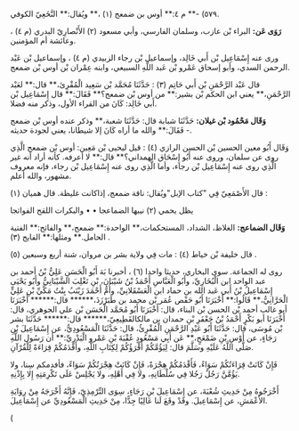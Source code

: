 ٥٧٩) -** م ٤:** أوس بن ضمعج (١) ،** ويُقال:** النَّخَعِيّ الكوفي.

**رَوَى عَن:** البراء بْن عازب، وسلمان الفارسي، وأبي مسعود (٢) الأَنْصارِيّ البدري (م ٤) ، وعائشة أم المؤمنين.

ورى عنه إِسْمَاعِيل بْن أَبي خَالِد، وإسماعيل بْن رجاء الزبيدي (م ٤) ، وإسماعيل بْن عَبْد الرحمن السدي، وأبو إسحاق عَمْرو بْن عَبد اللَّهِ السبيعي، وابنه عِمْران بْن أوس بْن ضمعج.

قال عَبْد الرَّحْمَنِ بْن أَبي حَاتِم (٣) : حَدَّثَنَا مُحَمَّد بْن سَعِيد الْمُقْرِئ،** قال:** لعَبْد الرَّحْمَنِ،** يعني ابن الحكم بْن بشير:** من أوس بْن ضمعج؟** فَقَالَ:** قال إِسْمَاعِيل بْن أَبي خَالِد: كَانَ من القراء الأول، وذكر منه فضلا.

**وَقَال مَحْمُود بْن غيلان:** حَدَّثَنَا شبابة قال: حَدَّثَنَا شعبة،** وذكر عنده أوس بْن ضمعج فَقَالَ:** والله ما أراه كَانَ إلا شيطانا، يعني لجودة حديثه -.

وَقَال أَبُو معين الحسين بْن الحسن الرازي (٤) : قيل ليحيى بْن مَعِين: أوس بْن ضمعج الَّذِي روى عن سلمان، وروى عنه أَبُو إِسْحَاق الهمداني؟** قال:** لا أعرفه. كأنه أراد أنه غير الَّذِي روى عنه إِسْمَاعِيل بْن رجاء، وأما الَّذِي روى عنه إِسْمَاعِيل بْن رجاء، فإنه معروف مشهور، والله أعلم.

قال الأَصْمَعِيّ فِي "كتاب الإبل"ويُقال: ناقة ضمعج، إذاكانت غليظة. قال هميان (١) :

يظل يحمي (٢) نيبها الضماعجا • • والبكرات اللقح الفواثجا

**وَقَال الضماعج:** الغلاظ، الشداد، المستحكمات،** الواحدة:** ضمعج،** والفاثج:** الفتية الحامل.** ومثلها:** الفايج (٣) .

قال خليفة بْن خياط (٤) : مات فِي ولاية بشر بن مروان، شنة أربع وسبعين (٥) .

روى له الجماعة. سوى البخاري، حديثا واحدا (٦) ، أخبرنا بَهَ أَبُو الْحَسَنِ عَلِيُّ بْنُ أحمد بن عبد الواحد ابن الْبُخَارِيِّ، وأَبُو الْعَبَّاسِ أَحْمَدُ بْنُ شَيْبَانَ، بْنِ تَغْلِبَ الشَّيْبَانِيُّ وأَبُو يَحْيَى إِسْمَاعِيلُ بْنُ أَبي عَبد الله بن حماد ابن الْعَسْقَلانِيِّ، وأُمُّ أَحْمَدَ زَيْنَبُ بِنْتُ مَكَّيِّ بْنِ عَلِيٍّ الْحَرَّانِيُّ،** قَالُوا:** أَخْبَرَنَا أَبُو حَفْص عُمَر بْن محمد بن طَبَرْزَذَ،****** قال:****** أَخْبَرَنَا أبو غالب أحمد بْن الحسن بْن البناء، قال: أَخْبَرَنَا أَبُو مُحَمَّد الْحَسَن بْن علي الجوهري، قال: أَخْبَرَنَا أبو بَكْرٍ أَحْمَدُ بْنُ جَعْفَرِ بْنِ حمدان بن مالكالقَطِيعِيّ،****** قال:****** حَدَّثَنَا بشر بْن مُوسَى، قال: حَدَّثَنَا أَبُو عَبْدِ الرَّحْمَنِ الْمُقْرِئُ، قال: حَدَّثَنَا الْمَسْعُودِيُّ، عن إِسْمَاعِيلَ بْنِ رَجَاءٍ، عن أَوْسِ بْنِ ضَمْعَجٍ،** عَن أَبِي مَسْعُودٍ عُقْبَةَ بْنِ عَمْرو الْبَدْرِيِّ:** أن رَسُول اللَّهِ صَلَّى اللَّهُ عَلَيْهِ وسَلَّمَ قال: لِيَؤُمَّكُمْ أَقْرَؤُكُمْ لِكِتَابِ اللَّهِ، وأَقْدَمُكُمْ قِرَاءَةً لِلْقُرْآنِ.

فَإِنْ كَانَتْ قِرَاءَتُكُمْ سَوَاءً، فَأَقْدَمُكُمْ هِجْرَةً، فَإِنْ كَانَتْ هِجْرَتُكُمْ سَوَاءً، فأفدمكم سِنا، ولا يَؤُمَّنَّ رَجُلٌ رَجُلا فِي سُلْطَانِهِ، ولا فِي أَهْلِهِ، ولا يَجْلِسْ عَلَى تَكْرِمَتِهِ إِلا بِإِذْنِهِ.

أَخْرَجُوهُ مِنْ حَدِيثِ شُعْبَةَ، عن إِسْمَاعِيلَ بْنِ رَجَاءٍ، سِوَى التِّرْمِذِيّ، فَإِنَّهُ أَخْرَجَهُ مِنْ رِوَايَةِ الأَعْمَشِ، عن إِسْمَاعِيلَ. وقَدْ وقَعَ لَنا عَالِيًا جِدًّا، مِنْ حَدِيثِ الْمَسْعُودِيِّ عن إِسْمَاعِيلَ.

(